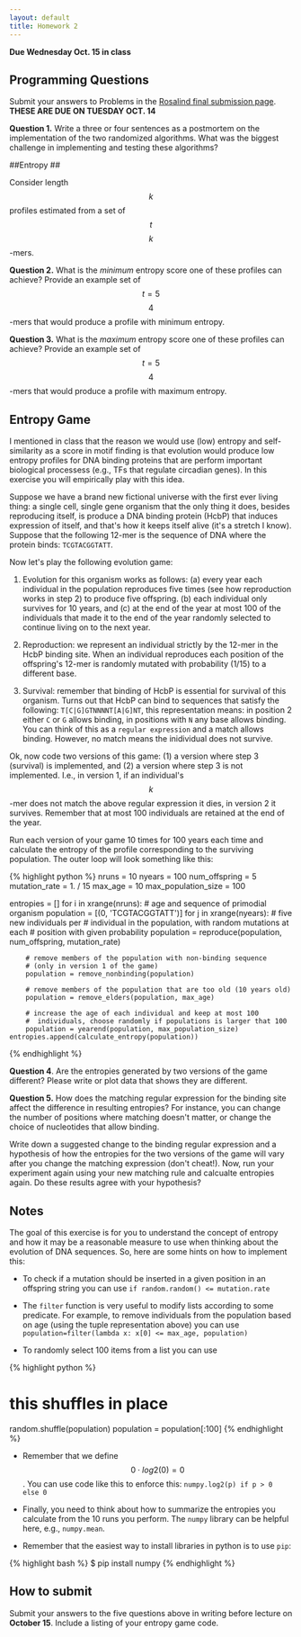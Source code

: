 ```yaml
---
layout: default
title: Homework 2
---
```


**Due Wednesday Oct. 15 in class**

## Programming Questions ##

Submit your answers to Problems  in the
[Rosalind final submission page](http://rosalind.info/classes/156/).
**THESE ARE DUE ON TUESDAY OCT. 14**

**Question 1.** Write a three or four sentences as a postmortem on the implementation
  of the two randomized algorithms. What was the biggest challenge in
  implementing and testing these algorithms? 

##Entropy ##

Consider length $$k$$ profiles estimated from a set of
$$t$$ $$k$$-mers.

**Question 2.** What is the *minimum* entropy score one of these profiles
can achieve? Provide an example set of $$t=5$$ $$4$$-mers that would
produce a profile with minimum entropy.

**Question 3.** What is the *maximum* entropy score one of these profiles
can achieve? Provide an example set of $$t=5$$ $$4$$-mers that would
produce a profile with maximum entropy.

## Entropy Game ##

I mentioned in class that the reason we would use (low) entropy and
self-similarity as a score in motif finding is that evolution would
produce low entropy profiles for DNA binding proteins that are
perform important biological processess (e.g., TFs that regulate
circadian genes). In this exercise you will empirically play with this
idea.

Suppose we have a brand new fictional universe with the first ever
living thing: a single cell, single gene organism that the only thing it does,
besides reproducing itself, is produce a DNA binding protein (HcbP) that induces expression of itself, and
that's how it keeps itself alive (it's a stretch I know). Suppose that
the following 12-mer is the sequence of DNA where the protein binds:
`TCGTACGGTATT`.

Now let's play the following evolution game:

1. Evolution for this organism works as follows: (a) every year each
individual in the population reproduces five times (see how reproduction
works in step 2) to produce five offspring. (b) each individual only
survives for 10 years, and (c) at the end of the year at most 100
of the individuals that made it to the end of the year randomly
selected to continue living on to the next year.

2. Reproduction: we represent an individual strictly by the 12-mer in
the HcbP binding site. When an individual reproduces each position of the offspring's
12-mer is randomly mutated with probability (1/15) to a different
base.

3. Survival: remember that binding of HcbP is essential for survival
of this organism. Turns out that HcbP can bind to sequences that
satisfy the following: `T[C|G]GTNNNNT[A|G]NT`, this representation
means: in position 2 either `C` or `G` allows binding, in positions
with `N` any base allows binding. You can think of this as a `regular
expression`  and a match allows binding. However, no match means
the inidividual does not survive.

Ok, now code two versions of this game: (1) a version where step 3
(survival) is implemented, and (2) a version where step 3 is not
implemented. I.e., in version 1, if an individual's $$k$$-mer does not
match the above regular expression it dies, in version 2 it
survives. Remember that at most 100 individuals are retained at the
end of the year.

Run each version of your game 10 times for 100 years each time and
calculate the entropy of the profile corresponding to the surviving population. The
outer loop will look something like this:

{% highlight python %}
nruns = 10
nyears = 100
num_offspring = 5 
mutation_rate = 1. / 15
max_age = 10
max_population_size = 100

entropies = []
for i in xrange(nruns):
	# age and sequence of primodial organism
	population = [(0, 'TCGTACGGTATT')]
	for j in xrange(nyears):
		# five new individuals per
		# individual in the population, with random mutations at each
		# position with given probability
		population = reproduce(population, num_offspring, mutation_rate)

	    # remove members of the population with non-binding sequence
		# (only in version 1 of the game)
		population = remove_nonbinding(population)

	    # remove members of the population that are too old (10 years old)
		population = remove_elders(population, max_age)

        # increase the age of each individual and keep at most 100
        #  individuals, choose randomly if populations is larger that 100
		population = yearend(population, max_population_size)
	entropies.append(calculate_entropy(population))
{% endhighlight %}

**Question 4**. Are the entropies generated by two versions of the
game different? Please write or plot data that shows they are
different.

**Question 5.** How does the matching regular expression for the
binding site affect the
difference in resulting entropies? For instance, you can change the number of positions where matching
doesn't matter, or change the choice of nucleotides that allow binding.

Write down a suggested change to the binding regular expression and a
hypothesis of how the entropies for the two versions of the game will
vary after you change the matching expression (don't cheat!). Now, run
your experiment again using your new matching rule and calcualte
entropies again. Do these results agree
with your hypothesis? 

## Notes ##

The goal of this exercise is for you to understand the concept of
entropy and how it may be a reasonable measure to use when thinking
about the evolution of DNA sequences. So, here are some hints on how
to implement this:

- To check if a mutation should be inserted in a given position in an
  offspring string you can use `if random.random() <= mutation.rate`  

- The `filter` function is very useful to modify lists according to
  some predicate. For example, to remove individuals from the
  population based on age (using the tuple representation above) you
  can use `population=filter(lambda x: x[0] <= max_age, population)`

- To randomly select 100 items from a list you can use

{% highlight python %}
# this shuffles in place
random.shuffle(population)
population = population[:100]
{% endhighlight %}

- Remember that we define $$0 \cdot log2(0) = 0$$. You can use code
  like this to enforce this: `numpy.log2(p) if p > 0 else 0`

- Finally, you need to think about how to summarize the entropies you
  calculate from the 10 runs you perform. The `numpy` library can be
  helpful here, e.g., `numpy.mean`.

- Remember that the easiest way to install libraries in python is to
  use `pip`:

{% highlight bash %}
$ pip install numpy
{% endhighlight %}


## How to submit ##

Submit your answers to the five questions above in writing before
lecture on **October 15**. Include a listing of your entropy game code.



